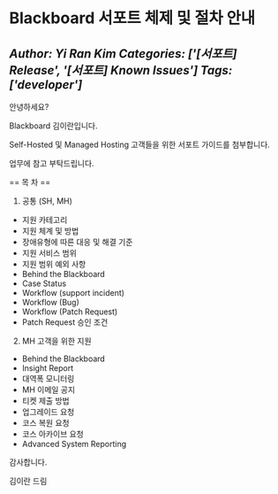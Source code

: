 # Blackboard 서포트 체제 및 절차 안내
*Author: Yi Ran Kim*
*Categories: ['[서포트] Release', '[서포트] Known Issues']*
*Tags: ['developer']*
---
안녕하세요?

Blackboard 김이란입니다.

Self-Hosted 및 Managed Hosting 고객들을 위한 서포트 가이드를 첨부합니다.

업무에 참고 부탁드립니다.

== 목 차 ==

1. 공통 (SH, MH)

  * 지원 카테고리 
  * 지원 체계 및 방법
  * 장애유형에 따른 대응 및 해결 기준
  * 지원 서비스 범위
  * 지원 범위 예외 사항 
  * Behind the Blackboard 
  * Case Status 
  * Workflow (support incident)
  * Workflow (Bug) 
  * Workflow (Patch Request) 
  * Patch Request 승인 조건 

2. MH 고객을 위한 지원

  * Behind the Blackboard 
  * Insight Report 
  * 대역폭 모니터링
  * MH 이메일 공지
  * 티켓 제출 방법
  * 업그레이드 요청
  * 코스 복원 요청
  * 코스 아카이브 요청 
  * Advanced System Reporting 

감사합니다.

김이란 드림

